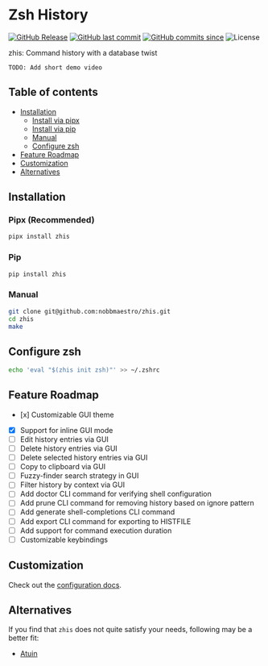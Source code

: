 # Zsh History

[![GitHub Release](https://img.shields.io/github/v/release/nobbmaestro/zhis)](github-release)
[![GitHub last commit](https://img.shields.io/github/last-commit/nobbmaestro/zhis/development)](github-last-commit)
[![GitHub commits since](https://img.shields.io/github/commits-since/nobbmaestro/zhis/v0.1.0/development)](githut-commits-since)
![License](https://img.shields.io/github/license/nobbmaestro/zhis)

zhis: Command history with a database twist

`TODO: Add short demo video`

## Table of contents

- [Installation](#installation)
  - [Install via pipx](#pipx)
  - [Install via pip](#pip)
  - [Manual](#manual)
  - [Configure zsh](#configure-zsh)
- [Feature Roadmap](#feature-roadmap)
- [Customization](#customization)
- [Alternatives](#alternatives)

## Installation

### Pipx (Recommended)

```sh
pipx install zhis
```

### Pip

```sh
pip install zhis
```

### Manual

```sh
git clone git@github.com:nobbmaestro/zhis.git
cd zhis
make
```

## Configure zsh

```sh
echo 'eval "$(zhis init zsh)"' >> ~/.zshrc
```

## Feature Roadmap

- [x] Customizable GUI theme
- [x] Support for inline GUI mode
- [ ] Edit history entries via GUI
- [ ] Delete history entries via GUI
- [ ] Delete selected history entries via GUI
- [ ] Copy to clipboard via GUI
- [ ] Fuzzy-finder search strategy in GUI
- [ ] Filter history by context via GUI
- [ ] Add doctor CLI command for verifying shell configuration
- [ ] Add prune CLI command for removing history based on ignore pattern
- [ ] Add generate shell-completions CLI command
- [ ] Add export CLI command for exporting to HISTFILE
- [ ] Add support for command execution duration
- [ ] Customizable keybindings

## Customization

Check out the [configuration docs](docs/config.md).

## Alternatives

If you find that `zhis` does not quite satisfy your needs, following may be a better fit:

- [Atuin](https://github.com/atuinsh/atuin)
